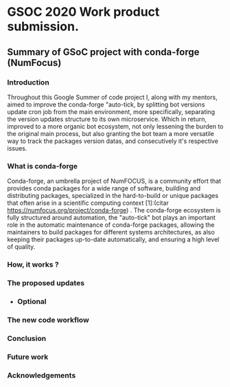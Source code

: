 # GSOC 2020 Work product submission.

## Summary of GSoC project with conda-forge (NumFocus)

### Introduction
  Throughout this Google Summer of code project I, along with my mentors, aimed to improve the conda-forge "auto-tick, by splitting  bot versions update cron job from the main environment, more specifically, separating the version updates structure to its own microservice. Which in return, improved to a more organic bot ecosystem, not only lessening the burden to the original main process, but also granting the bot team a more versatile way to track the packages version datas, and consecutively it's respective issues.

### What is conda-forge
  Conda-forge, an umbrella project of NumFOCUS, is a community effort that provides conda packages for a wide range of software, building and distributing packages, specialized in the hard-to-build or unique packages that often arise in a scientific computing context [1]:(citar https://numfocus.org/project/conda-forge) . The conda-forge ecosystem is fully structured around automation, the "auto-tick" bot plays an important role in the automatic maintenance of conda-forge packages, allowing the maintainers to build packages for different systems architectures, as also keeping their packages up-to-date automatically, and ensuring a high level of quality.


### How, it works ?

### The proposed updates
  
  * ### Optional

### The new code workflow

### Conclusion

### Future work

### Acknowledgements
